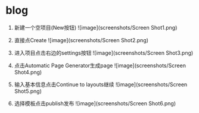 blog
====

1. 新建一个空项目(New按钮)
![image](screenshots/Screen Shot1.png)

2. 直接点Create
![image](screenshots/Screen Shot2.png)

3. 进入项目点击右边的settings按钮
![image](screenshots/Screen Shot3.png)

4. 点击Automatic Page Generator生成page
![image](screenshots/Screen Shot4.png)

5. 输入基本信息点击Continue to layouts继续
![image](screenshots/Screen Shot5.png)
6. 选择模板点击publish发布
![image](screenshots/Screen Shot6.png)